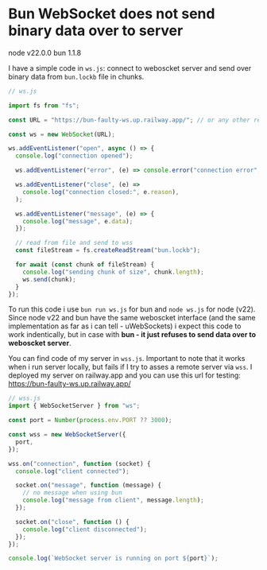 # Bun WebSocket does not send binary data over to server

node v22.0.0
bun 1.1.8

I have a simple code in `ws.js`: connect to weboscket server and send over binary data from `bun.lockb` file in chunks.

```javascript
// ws.js

import fs from "fs";

const URL = "https://bun-faulty-ws.up.railway.app/"; // or any other remote wss

const ws = new WebSocket(URL);

ws.addEventListener("open", async () => {
  console.log("connection opened");

  ws.addEventListener("error", (e) => console.error("connection error", e));

  ws.addEventListener("close", (e) =>
    console.log("connection closed:", e.reason),
  );

  ws.addEventListener("message", (e) => {
    console.log("message", e.data);
  });

  // read from file and send to wss
  const fileStream = fs.createReadStream("bun.lockb");

  for await (const chunk of fileStream) {
    console.log("sending chunk of size", chunk.length);
    ws.send(chunk);
  }
});
```

To run this code i use `bun run ws.js` for bun and `node ws.js` for node (v22). Since node v22 and bun have the same weboscket interface (and the same implementation as far as i can tell - uWebSockets) i expect this code to work indentically, but in case with **bun - it just refuses to send data over to weboscket server**.

You can find code of my server in `wss.js`. Important to note that it works when i run server locally, but fails if I try to asses a remote server via `wss`. I deployed my server on railway.app and you can use this url for testing: https://bun-faulty-ws.up.railway.app/

```javascript
// wss.js
import { WebSocketServer } from "ws";

const port = Number(process.env.PORT ?? 3000);

const wss = new WebSocketServer({
  port,
});

wss.on("connection", function (socket) {
  console.log("client connected");

  socket.on("message", function (message) {
    // no message when using bun
    console.log("message from client", message.length);
  });

  socket.on("close", function () {
    console.log("client disconnected");
  });
});

console.log(`WebSocket server is running on port ${port}`);
```
